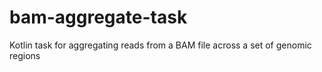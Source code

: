 # bam-aggregate-task
Kotlin task for aggregating reads from a BAM file across a set of genomic regions
